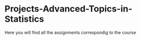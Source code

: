 # Projects-Advanced-Topics-in-Statistics
Here you will find all the  assignments  correspondig to the course
